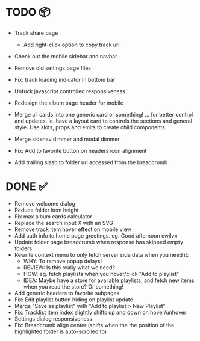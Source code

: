 # TODO 📦
- Track share page
    - Add right-click option to copy track url
- Check out the mobile sidebar and navbar
- Remove old settings page files
- Fix: track loading indicator in bottom bar

- Unfuck javascript controlled responsiveness

- Redesign the album page header for mobile
- Merge all cards into one generic card or something! ... for better control and updates. ie. have a layout card to controls the sections and general style. Use slots, props and emits to create child components.
- Merge sidenav dimmer and modal dimmer
- Fix: Add to favorite button on headers icon alignment
- Add trailing slash to folder url accessed from the breadcrumb

# DONE ✅
- Remove welcome dialog
- Reduce folder item height
- Fix max album cards calculator
- Replace the search input X with an SVG
- Remove track item hover effect on mobile view
- Add auth info to home page greetings. eg. Good afternoon cwilvx
- Update folder page breadcrumb when response has skipped empty folders
- Rewrite context menu to only fetch server side data when you need it:
    - WHY: To remove popup delays!
    - REVIEW: Is this really what we need?
    - HOW: eg. fetch playlists when you hover/click "Add to playlist"
    - IDEA: Maybe have a store for available playlists, and fetch new items when you read the store? Or something!
- Add generic headers to favorite subpages
- Fix: Edit playlist button hiding on playlist update
- Merge "Save as playlist" with "Add to playlist > New Playlist"
- Fix: Tracklist item index slightly shifts up and down on hover/unhover
- Settings dialog responsiveness
- Fix: Breadcrumb align center (shifts when the the position of the highlighted folder is auto-scrolled to)